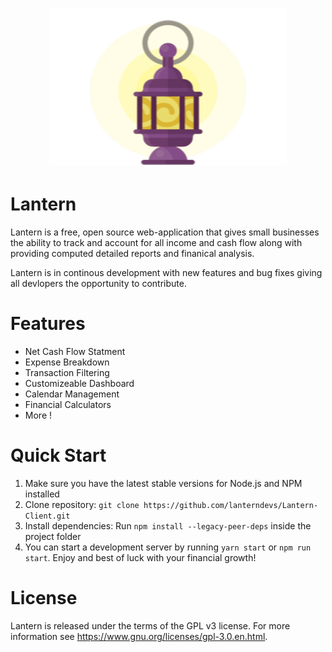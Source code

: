 <div align="center">
    <h1>
            <img src=".github/lanternlogo.png" height="250" width="380">
    </h1>
</div>


# Lantern

Lantern is a free, open source web-application that gives small businesses the ability to track and account for all income and cash flow along with providing computed detailed reports and finanical analysis.

Lantern is in continous development with new features and bug fixes giving all devlopers the opportunity to contribute.

# Features
<ul>
  <li>Net Cash Flow Statment</li>
  <li>Expense Breakdown</li>
  <li>Transaction Filtering</li>
  <li>Customizeable Dashboard</li>
  <li>Calendar Management</li>
  <li>Financial Calculators</li>
  <li>More !</li>
</ul>  

# Quick Start
<ol>
    <li>Make sure you have the latest stable versions for Node.js and NPM installed</li>
    <li>Clone repository: <code>git clone https://github.com/lanterndevs/Lantern-Client.git</code></li>
    <li>Install dependencies: Run <code>npm install --legacy-peer-deps</code> inside the project folder</li>
    <li>You can start a development server by running <code>yarn start</code> or <code>npm run start</code>. Enjoy and best of luck with your financial growth!</li>
</ol>

# License
Lantern is released under the terms of the GPL v3 license. For more information see https://www.gnu.org/licenses/gpl-3.0.en.html.
